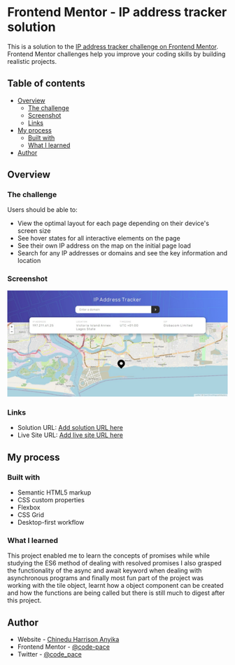 # Frontend Mentor - IP address tracker solution

This is a solution to the [IP address tracker challenge on Frontend Mentor](https://www.frontendmentor.io/challenges/ip-address-tracker-I8-0yYAH0). Frontend Mentor challenges help you improve your coding skills by building realistic projects. 

## Table of contents

- [Overview](#overview)
  - [The challenge](#the-challenge)
  - [Screenshot](#screenshot)
  - [Links](#links)
- [My process](#my-process)
  - [Built with](#built-with)
  - [What I learned](#what-i-learned)
- [Author](#author)

## Overview

### The challenge

Users should be able to:

- View the optimal layout for each page depending on their device's screen size
- See hover states for all interactive elements on the page
- See their own IP address on the map on the initial page load
- Search for any IP addresses or domains and see the key information and location

### Screenshot

![](./design/ip_address_tracker_screenshot.jpeg)

### Links

- Solution URL: [Add solution URL here](https://your-solution-url.com)
- Live Site URL: [Add live site URL here](https://your-live-site-url.com)

## My process

### Built with

- Semantic HTML5 markup
- CSS custom properties
- Flexbox
- CSS Grid
- Desktop-first workflow

### What I learned

This project enabled me to learn the concepts of promises while while studying the ES6 method of dealing with resolved promises I also grasped the functionality of the async and await keyword when dealing with asynchronous programs and finally most fun part of the project was working with the tile object, learnt how a object component can be created and how the functions are being called but there is still much to digest after this project.

## Author

- Website - [Chinedu Harrison Anyika](https://www.your-site.com)
- Frontend Mentor - [@code-pace](https://www.frontendmentor.io/profile/yourusername)
- Twitter - [@code_pace](https://www.twitter.com/code_pace)

